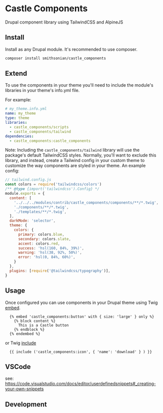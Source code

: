 # Castle Components

Drupal component library using TailwindCSS and AlpineJS

## Install

Install as any Drupal module. It's recommended to use composer.

```bash
composer install smithsonian/castle_components
```

## Extend

To use the components in your theme you'll need to include the module's libraries in your theme's info.yml file.

For example:

```yml
# my_theme.info.yml
name: my_theme
type: theme
libraries:
  - castle_components/scripts
  - castle_components/tailwind
dependencies:
  - castle_components:castle_components
```

Note: Including the `castle_components/tailwind` library will use the package's default TailwindCSS styles. Normally, you'll want to exclude this library, and instead, create a Tailwind config in your custom theme to customize the way components are styled in your theme. An example config:

```javascript
// tailwind.config.js
const colors = require('tailwindcss/colors')
/** @type {import('tailwindcss').Config} */
module.exports = {
  content: [
    '../../../modules/contrib/castle_components/components/**/*.twig',
    './components/**/*.twig',
    './templates/**/*.twig',
  ],
  darkMode: 'selector',
  theme: {
    colors: {
      primary: colors.blue,    
      secondary: colors.slate,
      accent: colors.red,
      success: 'hsl(160, 84%, 39%)',
      warning: 'hsl(38, 92%, 50%)',
      error: 'hsl(0, 84%, 60%)',
    }
  },
  plugins: [require('@tailwindcss/typography')],
}
```

## Usage

Once configured you can use components in your Drupal theme using Twig [embed](https://twig.symfony.com/doc/3.x/tags/embed.html).

```twig
  {% embed 'castle_components:button' with { size: 'large' } only %}
    {% block content %}
      This is a Castle button
    {% endblock %}
  {% endembed %}
```

or Twig [include](https://twig.symfony.com/doc/3.x/tags/include.html)

```twig
  {{ include ('castle_components:icon', { 'name': 'download' } ) }}
```

## VSCode

see: https://code.visualstudio.com/docs/editor/userdefinedsnippets#_creating-your-own-snippets

## Development
